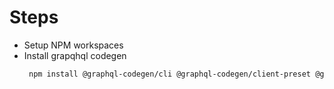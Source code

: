 # Steps

- Setup NPM workspaces
- Install grapqhql codegen
  ```bash
   npm install @graphql-codegen/cli @graphql-codegen/client-preset @graphql-codegen/schema-ast @graphql-codegen/typed-document-node @graphql-codegen/typescript-operations @graphql-codegen/typescript-resolvers
  ```
